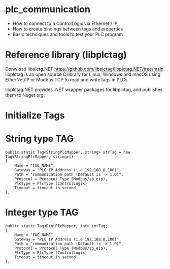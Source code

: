 # plc_communication
- How to connect to a ControlLogix via Ethernet / IP
- How to create bindings between tags and properties
- Basic techniques and tools to test your PLC program

# Reference library (libplctag)
  Donwload libplctg.NET https://github.com/libplctag/libplctag.NET/tree/main.
  libplctag is an open source C library for Linux, Windows and macOS using EtherNet/IP or Modbus TCP to read and write tags in PLCs.

  libplctag.NET provides .NET wrapper packages for libplctag, and publishes them to Nuget.org.

# Initialize Tags
  # String type TAG
    public static Tag<StringPlcMapper, string> strTag = new Tag<StringPlcMapper, string>()
    {
        Name = "TAG_NAME",
        Gateway = "PLC IP Address (i.e 192.168.0.100)",
        Path = "communication path (Default is -> 1,0)",
        Protocol = Protocol Type (Modbus/ab_eip),
        PlcType = PlcType (ControlLogix)
        Timeout = timeout in second
    };
  # Integer type TAG
    public static Tag<DintPlcMapper, int> intTag;
    {
        Name = "TAG_NAME",
        Gateway = "PLC IP Address (i.e 192.168.0.100)",
        Path = "communication path (Default is -> 1,0)",
        Protocol = Protocol Type (Modbus/ab_eip),
        PlcType = PlcType (ControlLogix)
        Timeout = timeout in second
    };
  
  
